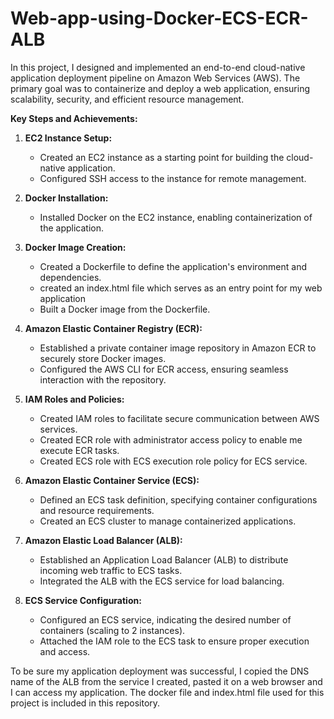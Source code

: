 # Web-app-using-Docker-ECS-ECR-ALB

In this project, I designed and implemented an end-to-end cloud-native application deployment pipeline on Amazon Web Services (AWS). The primary goal was to containerize and deploy a web application, ensuring scalability, security, and efficient resource management.

**Key Steps and Achievements:**

1. **EC2 Instance Setup:**
   - Created an EC2 instance as a starting point for building the cloud-native application.
   - Configured SSH access to the instance for remote management.

2. **Docker Installation:**
   - Installed Docker on the EC2 instance, enabling containerization of the application.

3. **Docker Image Creation:**
   - Created a Dockerfile to define the application's environment and dependencies.
   - created an index.html file which serves as an entry point for my web application 
   - Built a Docker image from the Dockerfile.

4. **Amazon Elastic Container Registry (ECR):**
   - Established a private container image repository in Amazon ECR to securely store Docker images.
   - Configured the AWS CLI for ECR access, ensuring seamless interaction with the repository.

5. **IAM Roles and Policies:**
   - Created IAM roles to facilitate secure communication between AWS services.
   - Created ECR role with administrator access policy to enable me execute ECR tasks.
   - Created ECS role with ECS execution role policy for ECS service.

6. **Amazon Elastic Container Service (ECS):**
   - Defined an ECS task definition, specifying container configurations and resource requirements.
   - Created an ECS cluster to manage containerized applications.

7. **Amazon Elastic Load Balancer (ALB):**
   - Established an Application Load Balancer (ALB) to distribute incoming web traffic to ECS tasks.
   - Integrated the ALB with the ECS service for load balancing.

8. **ECS Service Configuration:**
   - Configured an ECS service, indicating the desired number of containers (scaling to 2 instances).
   - Attached the IAM role to the ECS task to ensure proper execution and access.

To be sure my application deployment was successful, I copied the DNS name of the ALB from the service I created, pasted it on a web browser and I can access my application. The docker file and index.html file used for this project is included in this repository.

